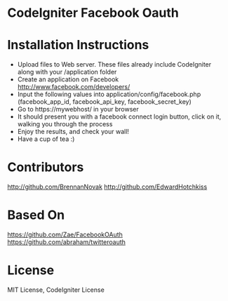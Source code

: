 CodeIgniter Facebook Oauth
==========================


Installation Instructions
=========================

* Upload files to Web server. These files already include CodeIgniter along with your /application folder
* Create an application on Facebook http://www.facebook.com/developers/
* Input the following values into application/config/facebook.php (facebook_app_id, facebook_api_key, facebook_secret_key)
* Go to https://mywebhost/ in your browser
* It should present you with a facebook connect login button, click on it, walking you through the process
* Enjoy the results, and check your wall!
* Have a cup of tea :)


Contributors
============
http://github.com/BrennanNovak
http://github.com/EdwardHotchkiss

Based On
========
https://github.com/Zae/FacebookOAuth
https://github.com/abraham/twitteroauth


License
=======

MIT License, CodeIgniter License